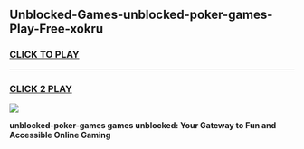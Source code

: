 
## Unblocked-Games-unblocked-poker-games-Play-Free-xokru
<h3>
<a href="https://premium76.site?title=unblocked-poker-games&ref=23A">CLICK TO PLAY</a></h3>
<hr>

<h3>
<a href="https://premium76.site?title=unblocked-poker-games&ref=23A">CLICK 2 PLAY</a>
  
</h3>

<a href="https://premium76.site?title=unblocked-poker-games&ref=23A"><img src="https://clearcache.store/games.png"></a>


**unblocked-poker-games games unblocked: Your Gateway to Fun and Accessible Online Gaming**
